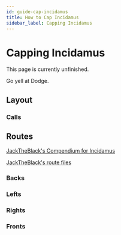 ```yaml
---
id: guide-cap-incidamus
title: How to Cap Incidamus
sidebar_label: Capping Incidamus
---
```

# Capping Incidamus
This page is currently unfinished.

Go yell at Dodge.
## Layout
### Calls
## Routes
[JackTheBlack's Compendium for Incidamus](https://youtu.be/-SerjnmOvns)

[JackTheBlack's route files](/routes/jacktheblacks-blues-routes.zip)
### Backs
### Lefts
### Rights
### Fronts
